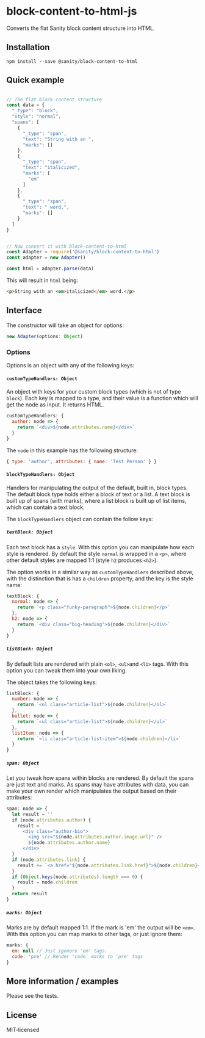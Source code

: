 # block-content-to-html-js

Converts the flat Sanity block content structure into HTML.

## Installation

``npm install --save @sanity/block-content-to-html``

## Quick example

```js

// The flat block content structure
const data = {
  "_type": "block",
  "style": "normal",
  "spans": [
    {
      "_type": "span",
      "text": "String with an ",
      "marks": []
    },
    {
      "_type": "span",
      "text": "italicized",
      "marks": [
        "em"
      ]
    },
    {
      "_type": "span",
      "text": " word.",
      "marks": []
    }
  ]
}


// Now convert it with block-content-to-html
const Adapter = require('@sanity/block-content-to-html')
const adapter = new Adapter()

const html = adapter.parse(data)
```

This will result in ``html`` being:

```html
<p>String with an <em>italicized</em> word.</p>
```


## Interface

The constructor will take an object for options:

```js
new Adapter(options: Object)
```

### Options

Options is an object with any of the following keys:

#### ``customTypeHandlers: Object``

An object with keys for your custom block types (which is not of type ``block``).
Each key is mapped to a type, and their value is a function which will get the node as input.
It returns HTML.

```js
customTypeHandlers: {
  author: node => {
    return `<div>${node.attributes.name}</div>`
  }
}
```

The ``node`` in this example has the following structure:

```js
{ type: 'author', attributes: { name: 'Test Person' } }
```


#### ``blockTypeHandlers: Object``

Handlers for manipulating the output of the default, built in, block types.
The default block type holds either a block of text or a list.
A text block is built up of spans (with marks), where a list block is built up of list items,
which can contain a text block.

The ``blockTypeHandlers`` object can contain the follow keys:

##### ``textBlock: Object``
Each text block has a ``style``. With this option you can manipulate how each style is rendered.
By default the style ``normal`` is wrapped in a ``<p>``,
where other default styles are mapped 1:1 (style ``h2`` produces ``<h2>``).

The option works in a similar way as ``customTypeHandlers`` described above,
with the distinction that is has a ``children`` property, and the key is the style name:

```js
textBlock: {
  normal: node => {
    return `<p class="funky-paragraph">${node.children}</p>`
  },
  h2: node => {
    return `<div class="big-heading">${node.children}</div>`
  }
}
```

##### ``listBlock: Object``
By default lists are rendered with plain ``<ol>``, ``<ul>``and ``<li>`` tags.
With this option you can tweak them into your own liking.

The object takes the following keys:

```js
listBlock: {
  number: node => {
    return `<ol class="article-list">${node.children}</ol>`
  },
  bullet: node => {
    return `<ul class="article-list">${node.children}</ul>`
  },
  listItem: node => {
    return `<li class="article-list-item">${node.children}</li>`
  }
}
```

##### ``span: Object``
Let you tweak how spans within blocks are rendered. By default the spans are
just text and marks. As spans may have attributes with data, you can
make your own render which manipulates the output based on their attributes:

```js
span: node => {
  let result = ''
  if (node.attributes.author) {
    result = `
      <div class="author-bio">
        <img src="${node.attributes.author.image.url}" />
        ${node.attributes.author.name}
      </div>`
  }
  if (node.attributes.link) {
    result += `<a href="${node.attributes.link.href}">${node.children}</a>`
  }
  if (Object.keys(node.attributes).length === 0) {
    result = node.children
  }
  return result
}
```

##### ``marks: Object``
Marks are by default mapped 1:1. If the mark is 'em' the output will be ``<em>``.
With this option you can map marks to other tags, or just ignore them:

```js
marks: {
  em: null // Just igonore 'em' tags.
  code: 'pre' // Render 'code' marks to 'pre' tags
}
```


## More information / examples

Please see the tests.

## License

MIT-licensed
